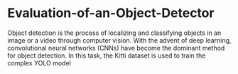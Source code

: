 # Evaluation-of-an-Object-Detector
Object detection is the process of localizing and classifying objects in an image or a video through computer vision. With the advent of deep learning, convolutional neural networks (CNNs) have become the dominant method for object detection. In this task, the Kitti dataset is used to train the complex YOLO model
